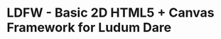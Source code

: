 LDFW - Basic 2D HTML5 + Canvas Framework for Ludum Dare
=======================================================